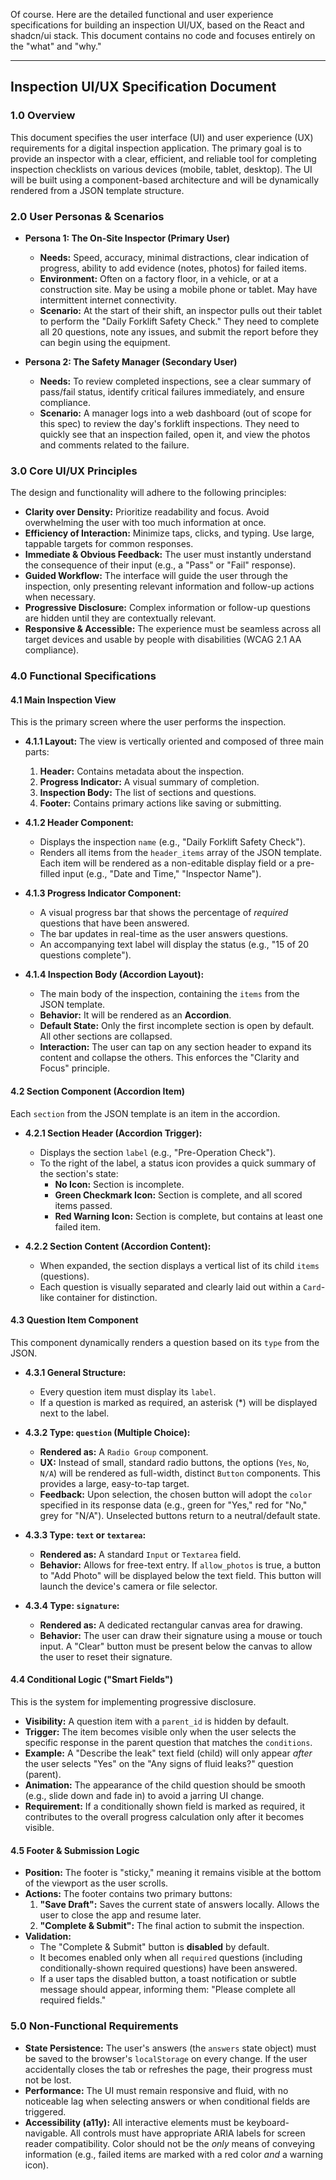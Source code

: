 Of course. Here are the detailed functional and user experience specifications for building an inspection UI/UX, based on the React and shadcn/ui stack. This document contains no code and focuses entirely on the "what" and "why."

---

## **Inspection UI/UX Specification Document**

### 1.0 Overview

This document specifies the user interface (UI) and user experience (UX) requirements for a digital inspection application. The primary goal is to provide an inspector with a clear, efficient, and reliable tool for completing inspection checklists on various devices (mobile, tablet, desktop). The UI will be built using a component-based architecture and will be dynamically rendered from a JSON template structure.

### 2.0 User Personas & Scenarios

*   **Persona 1: The On-Site Inspector (Primary User)**
    *   **Needs:** Speed, accuracy, minimal distractions, clear indication of progress, ability to add evidence (notes, photos) for failed items.
    *   **Environment:** Often on a factory floor, in a vehicle, or at a construction site. May be using a mobile phone or tablet. May have intermittent internet connectivity.
    *   **Scenario:** At the start of their shift, an inspector pulls out their tablet to perform the "Daily Forklift Safety Check." They need to complete all 20 questions, note any issues, and submit the report before they can begin using the equipment.

*   **Persona 2: The Safety Manager (Secondary User)**
    *   **Needs:** To review completed inspections, see a clear summary of pass/fail status, identify critical failures immediately, and ensure compliance.
    *   **Scenario:** A manager logs into a web dashboard (out of scope for this spec) to review the day's forklift inspections. They need to quickly see that an inspection failed, open it, and view the photos and comments related to the failure.

### 3.0 Core UI/UX Principles

The design and functionality will adhere to the following principles:

*   **Clarity over Density:** Prioritize readability and focus. Avoid overwhelming the user with too much information at once.
*   **Efficiency of Interaction:** Minimize taps, clicks, and typing. Use large, tappable targets for common responses.
*   **Immediate & Obvious Feedback:** The user must instantly understand the consequence of their input (e.g., a "Pass" or "Fail" response).
*   **Guided Workflow:** The interface will guide the user through the inspection, only presenting relevant information and follow-up actions when necessary.
*   **Progressive Disclosure:** Complex information or follow-up questions are hidden until they are contextually relevant.
*   **Responsive & Accessible:** The experience must be seamless across all target devices and usable by people with disabilities (WCAG 2.1 AA compliance).

### 4.0 Functional Specifications

#### 4.1 Main Inspection View

This is the primary screen where the user performs the inspection.

*   **4.1.1 Layout:** The view is vertically oriented and composed of three main parts:
    1.  **Header:** Contains metadata about the inspection.
    2.  **Progress Indicator:** A visual summary of completion.
    3.  **Inspection Body:** The list of sections and questions.
    4.  **Footer:** Contains primary actions like saving or submitting.

*   **4.1.2 Header Component:**
    *   Displays the inspection `name` (e.g., "Daily Forklift Safety Check").
    *   Renders all items from the `header_items` array of the JSON template. Each item will be rendered as a non-editable display field or a pre-filled input (e.g., "Date and Time," "Inspector Name").

*   **4.1.3 Progress Indicator Component:**
    *   A visual progress bar that shows the percentage of *required* questions that have been answered.
    *   The bar updates in real-time as the user answers questions.
    *   An accompanying text label will display the status (e.g., "15 of 20 questions complete").

*   **4.1.4 Inspection Body (Accordion Layout):**
    *   The main body of the inspection, containing the `items` from the JSON template.
    *   **Behavior:** It will be rendered as an **Accordion**.
    *   **Default State:** Only the first incomplete section is open by default. All other sections are collapsed.
    *   **Interaction:** The user can tap on any section header to expand its content and collapse the others. This enforces the "Clarity and Focus" principle.

#### 4.2 Section Component (Accordion Item)

Each `section` from the JSON template is an item in the accordion.

*   **4.2.1 Section Header (Accordion Trigger):**
    *   Displays the section `label` (e.g., "Pre-Operation Check").
    *   To the right of the label, a status icon provides a quick summary of the section's state:
        *   **No Icon:** Section is incomplete.
        *   **Green Checkmark Icon:** Section is complete, and all scored items passed.
        *   **Red Warning Icon:** Section is complete, but contains at least one failed item.

*   **4.2.2 Section Content (Accordion Content):**
    *   When expanded, the section displays a vertical list of its child `items` (questions).
    *   Each question is visually separated and clearly laid out within a `Card`-like container for distinction.

#### 4.3 Question Item Component

This component dynamically renders a question based on its `type` from the JSON.

*   **4.3.1 General Structure:**
    *   Every question item must display its `label`.
    *   If a question is marked as required, an asterisk (*) will be displayed next to the label.

*   **4.3.2 Type: `question` (Multiple Choice):**
    *   **Rendered as:** A `Radio Group` component.
    *   **UX:** Instead of small, standard radio buttons, the options (`Yes`, `No`, `N/A`) will be rendered as full-width, distinct `Button` components. This provides a large, easy-to-tap target.
    *   **Feedback:** Upon selection, the chosen button will adopt the `color` specified in its response data (e.g., green for "Yes," red for "No," grey for "N/A"). Unselected buttons return to a neutral/default state.

*   **4.3.3 Type: `text` or `textarea`:**
    *   **Rendered as:** A standard `Input` or `Textarea` field.
    *   **Behavior:** Allows for free-text entry. If `allow_photos` is true, a button to "Add Photo" will be displayed below the text field. This button will launch the device's camera or file selector.

*   **4.3.4 Type: `signature`:**
    *   **Rendered as:** A dedicated rectangular canvas area for drawing.
    *   **Behavior:** The user can draw their signature using a mouse or touch input. A "Clear" button must be present below the canvas to allow the user to reset their signature.

#### 4.4 Conditional Logic ("Smart Fields")

This is the system for implementing progressive disclosure.

*   **Visibility:** A question item with a `parent_id` is hidden by default.
*   **Trigger:** The item becomes visible only when the user selects the specific response in the parent question that matches the `conditions`.
*   **Example:** A "Describe the leak" text field (child) will only appear *after* the user selects "Yes" on the "Any signs of fluid leaks?" question (parent).
*   **Animation:** The appearance of the child question should be smooth (e.g., slide down and fade in) to avoid a jarring UI change.
*   **Requirement:** If a conditionally shown field is marked as required, it contributes to the overall progress calculation only after it becomes visible.

#### 4.5 Footer & Submission Logic

*   **Position:** The footer is "sticky," meaning it remains visible at the bottom of the viewport as the user scrolls.
*   **Actions:** The footer contains two primary buttons:
    1.  **"Save Draft":** Saves the current state of answers locally. Allows the user to close the app and resume later.
    2.  **"Complete & Submit":** The final action to submit the inspection.
*   **Validation:**
    *   The "Complete & Submit" button is **disabled** by default.
    *   It becomes enabled only when all `required` questions (including conditionally-shown required questions) have been answered.
    *   If a user taps the disabled button, a toast notification or subtle message should appear, informing them: "Please complete all required fields."

### 5.0 Non-Functional Requirements

*   **State Persistence:** The user's answers (the `answers` state object) must be saved to the browser's `localStorage` on every change. If the user accidentally closes the tab or refreshes the page, their progress must not be lost.
*   **Performance:** The UI must remain responsive and fluid, with no noticeable lag when selecting answers or when conditional fields are triggered.
*   **Accessibility (a11y):** All interactive elements must be keyboard-navigable. All controls must have appropriate ARIA labels for screen reader compatibility. Color should not be the *only* means of conveying information (e.g., failed items are marked with a red color *and* a warning icon).